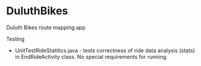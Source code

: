 # DuluthBikes
Duluth Bikes route mapping app


Testing
- UnitTestRideStatitics.java - tests correctness of ride data analysis (stats) in EndRideActivity class. No special requirements for running.


